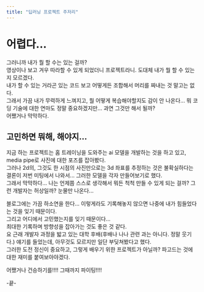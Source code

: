 ```yaml
---
title: "딥러닝 프로젝트 주저리"
---
```



<head>
  <style>
    table.dataframe {
      white-space: normal;
      width: 100%;
      height: 240px;
      display: block;
      overflow: auto;
      font-family: Arial, sans-serif;
      font-size: 0.9rem;
      line-height: 20px;
      text-align: center;
      border: 0px !important;
    }

    table.dataframe th {
      text-align: center;
      font-weight: bold;
      padding: 8px;
    }

    table.dataframe td {
      text-align: center;
      padding: 8px;
    }

    table.dataframe tr:hover {
      background: #b8d1f3; 
    }

    .output_prompt {
      overflow: auto;
      font-size: 0.9rem;
      line-height: 1.45;
      border-radius: 0.3rem;
      -webkit-overflow-scrolling: touch;
      padding: 0.8rem;
      margin-top: 0;
      margin-bottom: 15px;
      font: 1rem Consolas, "Liberation Mono", Menlo, Courier, monospace;
      color: $code-text-color;
      border: solid 1px $border-color;
      border-radius: 0.3rem;
      word-break: normal;
      white-space: pre;
    }

  .dataframe tbody tr th:only-of-type {
      vertical-align: middle;
  }

  .dataframe tbody tr th {
      vertical-align: top;
  }

  .dataframe thead th {
      text-align: center !important;
      padding: 8px;
  }

  .page__content p {
      margin: 0 0 0px !important;
  }

  .page__content p > strong {
    font-size: 0.8rem !important;
  }

  </style>
</head>





# 어렵다...

그러니까 내가 뭘 할 수는 있는 걸까?  
영상이나 보고 겨우 따라할 수 있게 되었더니 프로젝트라니. 도대체 내가 뭘 할 수 있는지 모르겠다.  
내가 할 수 있는 거라곤 있는 코드 보고 어떻게든 조합해서 머리를 짜내는 것 말고는 없다.  
그래서 가끔 내가 무력하게 느껴지고, 뭘 어떻게 복습해야할지도 감이 안 나온다... 뭐 코딩 기술에 대한 연마도 정말 중요하겠지만... 과연 그것만 해서 될까?  
어쨌거나 막막하다. 


## 고민하면 뭐해, 해야지...

지금 하는 프로젝트는 홈 트레이닝을 도와주는 ai 모델을 개발하는 것을 하고 있고, media pipe로 사진에 대한 포즈를 잡아봤다.  
그러나 2d의, 그것도 한 시점의 사진만으로는 3d 좌표를 추정하는 것은 불확실하다는 결론이 저번 미팅에서 나와서... 그러한 모델을 각자 만들어보기로 했다.  
그래서 막막하다... 나는 언제쯤 스스로 생각해서 뭐든 척척 만들 수 있게 되는 걸까? 그런 개발자는 허상일까? 눈물만 나온다...  

블로그에는 가끔 하소연을 한다... 이렇게라도 기록해놓지 않으면 나중에 내가 힘들었다는 것을 잊기 때문이다.  
그리고 어디에서 고민했는지를 잊기 때문이다...  
최대한 기록하며 방향성을 잡아가는 것도 좋은 것 같다.  
요 근래 개발자 과정을 밟고 있는 대학 후배(후배나 나나 관련 과는 아니다. 정말 웃기다.) 얘기를 들었는데, 아무것도 모르지만 일단 부딪쳐봤다고 했다.  
그러한 도전 정신이 중요하고, 그렇게 배우기 위한 프로젝트가 아닐까? 파고드는 것에 대한 재미를 붙여보아야겠다.  

어쨌거나 건승하기를!!!! 그때까지 파이팅!!!!


-끝-  






